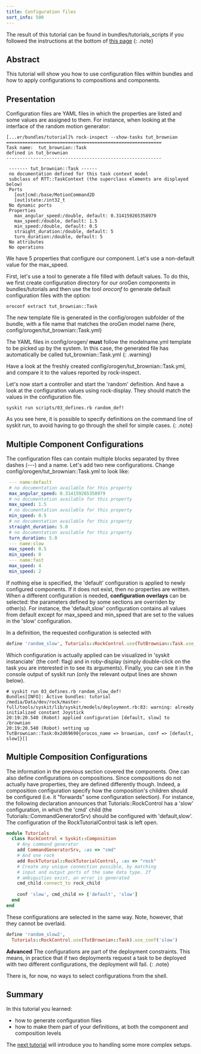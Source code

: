```yaml
---
title: Configuration files
sort_info: 500
---
```


The result of this tutorial can be found in bundles/tutorials_scripts if you
followed the instructions at the bottom of [this page](../tutorials/index.html)
{: .note}

Abstract
--------
This tutorial will show you how to use configuration files within bundles and how to apply configurations
to compositions and components.

Presentation
------------
Configuration files are YAML files in which the properties are listed and some
values are assigned to them. For instance, when looking at the interface of the
random motion generator:

~~~
[...er/bundles/tutorial]% rock-inspect --show-tasks tut_brownian                
==========================================================
Task name:  tut_brownian::Task
defined in tut_brownian
----------------------------------------------------------

 ------- tut_brownian::Task ------
 no documentation defined for this task context model
 subclass of RTT::TaskContext (the superclass elements are displayed below)
 Ports
   [out]cmd:/base/MotionCommand2D
   [out]state:/int32_t
 No dynamic ports
 Properties
   max_angular_speed:/double, default: 0.314159265358979
   max_speed:/double, default: 1.5
   min_speed:/double, default: 0.5
   straight_duration:/double, default: 5
   turn_duration:/double, default: 5
 No attributes
 No operations
~~~

We have 5 properties that configure our component. Let's use a non-default value for the max_speed.

First, let's use a tool to generate a file filled with default values. To do this, we first
create configuration directory for our oroGen components in bundles/tutorials and then use the
tool _oroconf_ to generate default configuration files with the option:

~~~
oroconf extract tut_brownian::Task
~~~

The new template file is generated in the config/orogen subfolder of the bundle,
with a file name that matches the oroGen model name (here,
config/orogen/tut_brownian::Task.yml)

The YAML files in config/orogen/ **must** follow the modelname.yml template to be
picked up by the system. In this case, the generated file has automatically be
called tut_brownian::Task.yml
{: .warning}

Have a look at the freshly created config/orogen/tut_brownian::Task.yml, and
compare it to the values reported by rock-inspect.

Let's now start a controller and start the 'random' definition. And have a look
at the configuration values using rock-display. They should match the values in
the configuration file.

~~~
syskit run scripts/03_defines.rb random_def!
~~~

As you see here, it is possible to specify definitions on the command line of
syskit run, to avoid having to go through the shell for simple cases.
{: .note}

Multiple Component Configurations
--------------------------------
The configuration files can contain multiple blocks separated by three dashes
(---) and a name. Let's add two new configurations. Change
config/orogen/tut_brownian::Task.yml to look like:

~~~ yaml
 --- name:default
 # no documentation available for this property
 max_angular_speed: 0.314159265358979
 # no documentation available for this property
 max_speed: 1.5
 # no documentation available for this property
 min_speed: 0.5
 # no documentation available for this property
 straight_duration: 5.0
 # no documentation available for this property
 turn_duration: 5.0
 --- name:slow
 max_speed: 0.5
 min_speed: 0
 --- name:fast
 max_speed: 4
 min_speed: 2
~~~

If nothing else is specified, the 'default' configuration is applied to newly
configured components. If it does not exist, then no properties are written.
When a different configuration is needed, __configuration overlays__ can be
selected: the parameters defined by some sections are overriden by other(s). For
instance, the 'default,slow' configuration contains all values from default
except for max_speed and min_speed that are set to the values in the 'slow'
configuration.

In a definition, the requested configuration is selected with

~~~ ruby
define 'random_slow', Tutorials::RockControl.use(TutBrownian::Task.use_conf('default', 'slow'))
~~~

Which configuration is actually applied can be visualized in 'syskit
instanciate' (the conf: flag) and in roby-display (simply double-click on the
task you are interested in to see its arguments). Finally, you can see it in the
console output of syskit run (only the relevant output lines are shown below).

~~~
# syskit run 03_defines.rb random_slow_def!
Bundles[INFO]: Active bundles: tutorial
/media/Data/dev/rock/master-full/tools/syskit/lib/syskit/models/deployment.rb:83: warning: already initialized constant Joystick
20:19:20.540 (Robot) applied configuration [default, slow] to /brownian
20:19:20.540 (Robot) setting up TutBrownian::Task:0x2d69690{orocos_name => brownian, conf => [default, slow]}[]
~~~

Multiple Composition Configurations
----------------------------------
The information in the previous section covered the components.  One can also
define configurations on compositions. Since compositions do not actually have
properties, they are defined differently though. Indeed, a composition
configuration specify how the composition's children should be configured (i.e.
it "forwards" some configuration selection).  For instance, the following
declaration announces that Tutorials::RockControl has a 'slow' configuration,
in which the 'cmd' child (the Tutorials::CommandGeneratorSrv) should be
configured with 'default,slow'. The configuration of the RockTutorialControl
task is left open.

~~~ ruby
module Tutorials
  class RockControl < Syskit::Composition
    # Any command generator
    add CommandGeneratorSrv, :as => "cmd"
    # And one rock
    add RockTutorial::RockTutorialControl, :as => "rock"
    # Create any unique connection possible, by matching
    # input and output ports of the same data type. If
    # ambiguities exist, an error is generated
    cmd_child.connect_to rock_child
  
    conf 'slow', cmd_child => ['default', 'slow']
  end
end
~~~

These configurations are selected in the same way. Note, however, that they cannot be overlaid.

~~~ ruby
define 'random_slow2',
  Tutorials::RockControl.use(TutBrownian::Task).use_conf('slow')
~~~

__Advanced__ The configurations are part of the deployment constraints. This means, in
practice that if two deployments request a task to be deployed with two different
configurations, the deployment will fail.
{: .note}

There is, for now, no ways to select configurations from the shell.

Summary
-------
In this tutorial you learned:

 * how to generate configuration files
 * how to make them part of your definitions, at both the component and composition levels

The [next tutorial](600_more_complex.html) will introduce you to handling some more complex setups.


